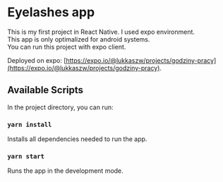 # Eyelashes app

This is my first project in React Native. I used expo environment.<br />
This app is only optimalized for android systems.<br />
You can run this project with expo client.<br />

Deployed on expo: [https://expo.io/@lukkaszw/projects/godziny-pracy](https://expo.io/@lukkaszw/projects/godziny-pracy).

## Available Scripts

In the project directory, you can run:

### `yarn install`

Installs all dependencies needed to run the app.

### `yarn start`

Runs the app in the development mode.<br />
